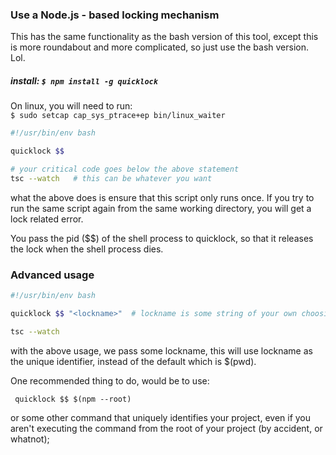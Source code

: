 

### Use a Node.js - based locking mechanism

This has the same functionality as the bash version of this tool,
except this is more roundabout and more complicated, so just use 
the bash version. Lol.

#####  <i>install</i>: `$ npm install -g quicklock`

On linux, you will need to run: <br>
`$ sudo setcap cap_sys_ptrace+ep bin/linux_waiter`

```bash
#!/usr/bin/env bash

quicklock $$

# your critical code goes below the above statement
tsc --watch   # this can be whatever you want

```

what the above does is ensure that this script only runs once. If you try to run 
the same script again from the same working directory, you will get a lock related error.

You pass the pid ($$) of the shell process to quicklock, so that it releases the lock
when the shell process dies.


### Advanced usage

```bash
#!/usr/bin/env bash

quicklock $$ "<lockname>"  # lockname is some string of your own choosing

tsc --watch

```

with the above usage, we pass some lockname, this will use lockname as the unique identifier,
instead of the default which is $(pwd).

One recommended thing to do, would be to use:

``` quicklock $$ $(npm --root)```


or some other command that uniquely identifies your project, 
even if you aren't executing the command from
the root of your project (by accident, or whatnot);
